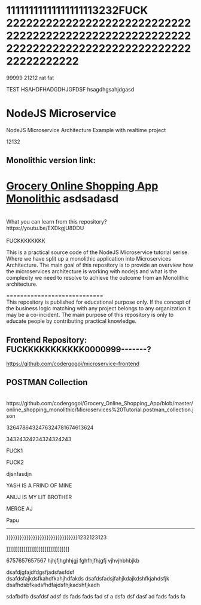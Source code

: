 11111111111111111113232FUCK
22222222222222222222222222222222222222222222222222222222222222222222222222222222222222222222222
===============================
99999
21212
rat
fat

TEST HSAHDFHADGDHJGFDSF
hsagdhgsahjdgasd
# NodeJS Microservice
NodeJS Microservice Architecture Example with realtime project

12132
## Monolithic version link:

[Grocery Online Shopping App Monolithic](https://github.com/codergogoi/Grocery_Online_Shopping_App)
asdsadasd
============================
</br>
What you can learn from this repository?
</br>
https://youtu.be/EXDkgjU8DDU
</br>
</br>FUCKKKKKKKK
</br>

This is a practical source code of the NodeJS Microservice tutorial serise. Where we have split up a monolithic application into Microservices Architecture. The main goal of this repository is to provide an overview how the microservices architecture is working with nodejs and what is the complexity we need to resolve to achieve the outcome from an Monolithic architecture. 


============================
</br>
This repository is published for educational purpose only. If the concept of the business logic matching with any project belongs to any organization it may be a co-incident. The main purpose of this repository is only to educate people by contributing practical knowledge.
</br>

## Frontend Repository: FUCKKKKKKKKKKK0000999-------?

https://github.com/codergogoi/microservice-frontend

## POSTMAN Collection
</br>
https://github.com/codergogoi/Grocery_Online_Shopping_App/blob/master/online_shopping_monolithic/Microservices%20Tutorial.postman_collection.json














3264786432476324781674613624

34324324234324324243

FUCK1



FUCK2

djsnfasdjn












YASH IS A FRIND OF MINE




ANUJ IS MY LIT BROTHER




MERGE AJ


Papu



----------------------------------------------

}}}}}}}}}}}}}}}}}}}}}}}}}}}}}}}}1232123123

]]]]]]]]]]]]]]]]]]]]]]]]]]]]]]]]]


6757657657567
hjhjfjhghhjgj
fghfhjfhjgfj
vjhvjhbhbjkb

dsafdjgfajdfdgsfjadsfasfdsf\
dsafdsfajkdsfkahdfkahjhdfakds
dsafdsfadsjfahjkdajkdshfkjahdsfjk
dsafhdsbfkadsfhdfajdsfhjkadshfjkadh

sdafbdfb
dsafdsf
adsf
ds
fads
fads
fad
sf
a
dsfa
dsf
dasf
ad
fads
fads
fa
